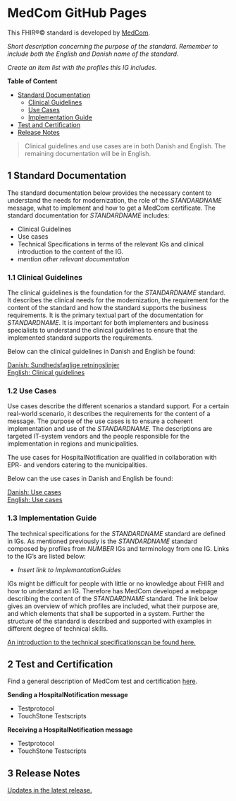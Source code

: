 # MedCom GitHub Pages 
<!-- HomePage -->
This FHIR&reg;&copy; standard is developed by [MedCom](https://www.medcom.dk/). 

*Short description concerning the purpose of the standard. Remember to include both the English and Danish name of the standard.*

*Create an item list with the profiles this IG includes.*
 
**Table of Content**
* [Standard Documentation](#1-standard-documentation)
  * [Clinical Guidelines](#11-clinical-guidelines)
  * [Use Cases](#12-use-cases)
  * [Implementation Guide](#13-implementation-guide)
* [Test and Certification](#2-test-and-certification)
* [Release Notes](#3-release-notes)



> Clinical guidelines and use cases are in both Danish and English. The remaining documentation will be in English.

## 1 Standard Documentation 
The standard documentation below provides the necessary content to understand the needs for modernization, the role of the *STANDARDNAME* message, what to implement and how to get a MedCom certificate. The standard documentation for *STANDARDNAME* includes:
  * Clinical Guidelines
  * Use cases
  * Technical Specifications in terms of the relevant IGs and clinical introduction to the content of the IG.
  * *mention other relevant documentation*
 
### 1.1 Clinical Guidelines 

The clinical guidelines is the foundation for the *STANDARDNAME* standard. It describes the clinical needs for the modernization, the requirement for the content of the standard and how the standard supports the business requirements. It is the primary textual part of the documentation for *STANDARDNAME*. It is important for both implementers and business specialists to understand the clinical guidelines to ensure that the implemented standard supports the requirements.

Below can the clinical guidelines in Danish and English be found:

[Danish: Sundhedsfaglige retningslinjer](assets/documents/Clinical-guidelines-DA.md) <br> 
[English: Clinical guidelines](assets/documents/Clinical-guidelines-ENG.md) 

### 1.2 Use Cases

Use cases describe the different scenarios a standard support. For a certain real-world scenario, it describes the requirements for the content of a message. The purpose of the use cases is to ensure a coherent implementation and use of the *STANDARDNAME*. The descriptions are targeted IT-system vendors and the people responsible for the implementation in regions and municipalities.

The use cases for HospitalNotification are qualified in collaboration with EPR- and vendors catering to the municipalities.

Below can the use cases in Danish and English be found:

[Danish: Use cases](assets/documents/UseCases-DA.md) <br> 
[English: Use cases](assets/documents/UseCases-ENG.md) 

### 1.3 Implementation Guide

The technical specifications for the *STANDARDNAME* standard are defined in IGs. As mentioned previously is the *STANDARDNAME* standard composed by profiles from *NUMBER* IGs and terminology from one IG. Links to the IG’s are listed below:

  * *Insert link to ImplemantationGuides*

IGs might be difficult for people with little or no knowledge about FHIR and how to understand an IG. Therefore has MedCom developed a webpage describing the content of the *STANDARDNAME* standard. The link below gives an overview of which profiles are included, what their purpose are, and which elements that shall be supported in a system. Further the structure of the standard is described and supported with examples in different degree of technical skills.

[An introduction to the technical specificationscan be found here.]((assets/documents/Intro-Technical-Spec-ENG.md))

## 2 Test and Certification

Find a general description of MedCom test and certification [here](https://tmsmedcom.github.io/GitHubPagesTest/#test-and-certification). 

**Sending a HospitalNotification message**
  * Testprotocol
  * TouchStone Testscripts
 
**Receiving a HospitalNotification message**
  * Testprotocol
  * TouchStone Testscripts

## 3 Release Notes

[Updates in the latest release.](assets/documents/ReleaseNote-ENG.md)
